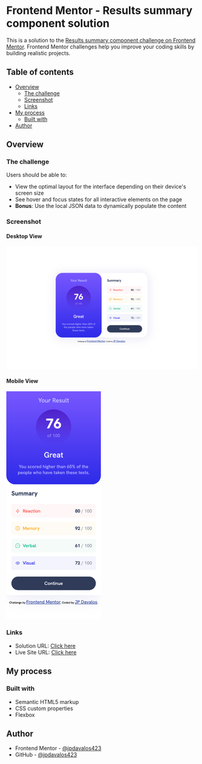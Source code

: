 # Frontend Mentor - Results summary component solution

This is a solution to the [Results summary component challenge on Frontend Mentor](https://www.frontendmentor.io/challenges/results-summary-component-CE_K6s0maV). Frontend Mentor challenges help you improve your coding skills by building realistic projects.

## Table of contents

- [Overview](#overview)
  - [The challenge](#the-challenge)
  - [Screenshot](#screenshot)
  - [Links](#links)
- [My process](#my-process)
  - [Built with](#built-with)
- [Author](#author)

## Overview

### The challenge

Users should be able to:

- View the optimal layout for the interface depending on their device's screen size
- See hover and focus states for all interactive elements on the page
- **Bonus**: Use the local JSON data to dynamically populate the content

### Screenshot

#### Desktop View

<img src="./screenshots/jpdavalos423.github.io_results-summary-component_desktop.png" width="750px"/>

#### Mobile View

<img src="./screenshots/jpdavalos423.github.io_results-summary-component_mobile.png" width="250px"/>

### Links

- Solution URL: [Click here](https://www.frontendmentor.io/solutions/results-summary-component-using-html-and-css-Z6X30VyrJA)
- Live Site URL: [Click here](https://jpdavalos423.github.io/results-summary-component/)

## My process

### Built with

- Semantic HTML5 markup
- CSS custom properties
- Flexbox

## Author

- Frontend Mentor - [@jpdavalos423](https://www.frontendmentor.io/profile/jpdavalos423)
- GitHub - [@jpdavalos423](https://github.com/jpdavalos423)
